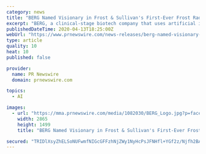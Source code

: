 ```yaml
---
category: news
title: "BERG Named Visionary in Frost & Sullivan's First-Ever Frost Radar™ AI in Drug Discovery Report in the Pharmaceutical Industry"
excerpt: "BERG, a clinical-stage biotech company that uses artificial intelligence (AI) to research diseases and develop innovative treatments, has"
publishedDateTime: 2020-04-13T18:25:00Z
webUrl: "https://www.prnewswire.com/news-releases/berg-named-visionary-in-frost--sullivans-first-ever-frost-radar-ai-in-drug-discovery-report-in-the-pharmaceutical-industry-301039515.html"
type: article
quality: 10
heat: 10
published: false

provider:
  name: PR Newswire
  domain: prnewswire.com

topics:
  - AI

images:
  - url: "https://mma.prnewswire.com/media/1082030/BERG_Logo.jpg?p=facebook"
    width: 2865
    height: 1499
    title: "BERG Named Visionary in Frost & Sullivan's First-Ever Frost Radar™ AI in Drug Discovery Report in the Pharmaceutical Industry"

secured: "TRIDlXsyZhELSoNUFwmfNIGcGFFzhNjZWy1NyHcPsJFNHfl+YGf2z/Njfh2BAgJlb4FgVjgYDTvkrb126Famib0uo8wQzzoW1/vQWhSVtu58ddo77k4RV8n6UbCqtCoTH3i8QeGEo4bcUl+aOjcc1m6LOxohn9bCDswu1IUKk9MWYBYN8Ayb3tICAoBiJJXZ9VAd9lf9KhwoA3EwvlK9e19LoS6cvCzg5ZZ8mF1ifAuI43mU0Y87DG+0W0MiJrNjbVmehKxH4omvCDGxfT5m8uvVCpXzKudzHWigwa9R7nsuursa+IoviAZJZ4oPqzbD;pWi1hz/Kw87KL9ivIsl7Dg=="
---
```


